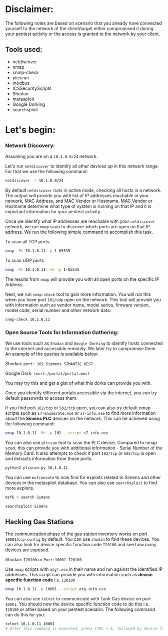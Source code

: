 # Disclaimer:

The following notes are based on scenario that you already have connected yourself to the network of the client/target either compromised it during your pentest activity or the access is granted to the network by your client.

## Tools used:
- netdiscover
- nmap
- snmp-check
- plcscan
- modbus
- ICSSecurityScripts
- Shodan
- metasploit
- Google Dorking
- searchsploit
  

# Let's begin:

### Network Discovery:

Assuming you are on a  `10.1.0.0/24` network.

Let's run `netdiscover` to identify all other devices up in this network range. For that we use the following command:

```sh
netdiscover -r 10.1.0.0/24
```
By default `netdiscover` runs in active mode, checking all hosts in a network. The output will provide you with list of IP addresses reachable in your network, MAC Address, and MAC Vendor or Hostname. MAC Vendor or Hostname determine what type of system is running on that IP and it is important information for your pentest activity.

Once we identify what IP addresses are reachable with your `netdiscover` network, we run `nmap` scan to discover which ports are open on that IP address. We run the following simple command to accomplish this task.

To scan all TCP ports:
```bash
nmap -Pn 10.1.0.11 -p 1-65535 
```

To scan UDP ports
```sh
nmap -Pn 10.1.0.11 -sU -p 1-65535
```
The results from `nmap` will provide you with all open ports on the specific IP Address.

Next, we run `snmp-check` tool to gain more information. You will run this when you have port `161/udp` open on the network. This tool will provide you with information such as vendor name, model series, fimware version, model code, serial number and other network data.

```sh
snmp-check 10.1.0.11
```

### Open Source Tools for Information Gathering:

We use tools such as `Shodan` and `Google Dorking` to identify hosts connected to the internet and accessible remotely. We later try to compromise them. An example of the queries is available below:

Shodan: `port: 102 Siemens SIMANTIC 6ES7`

Google Dork: `inurl:/portal/portal.mwsl`

You may try this and get a gist of what this dorks can provide you with.

Once you identify different portals accessible via the internet, you can try default passowrds to access them.

If you find port `102/tcp` or `502/tcp` open, you can also try default nmap scripts such as `s7-enumerate.nse` or `s7-info.nse` to find more information about the **Simens PLC** devices on the network. This can be achieved using the following command:

```bash
nmap 10.1.0.11 -Pn -p 102 --script s7-info.nse
```

You can also use `plcscan` tool to scan the PLC device. Compared to nmap scan, this can provide you with additional information - Serial Number of the Memory Card. It also attempts to check if port `102/tcp` or `502/tcp` is open and extracts information from those ports.

```bash
python2 plcscan.py 10.1.0.11
```

You can use `msfconsole` to now find for exploits related to Simens and other devices in the metasploit database. You can also use `searchsploit` to find more exploits.

```bash
msf6 > search Simens
```

```bash
searchsploit Simens
```

## Hacking Gas Stations

The communication phase of the gas station inventory works on port `10001`/`scp-config` by default. You can use `shodan` to find these devices. You can also look for device specific function code `I20100` and see how many devices are exposed.

Shodan: `I20100` or `Port:10001 I20100`

Use `nmap` scripts with `atg*.nse` in their name and run against the identified IP addresses. This script can provide you with information such as **device specific function code** i.e. `I20100`

```bash
nmap 10.1.0.11 -p 10001 --script atg-info.nse
```

You can also use `telnet` to communicate with Tank Gas device on port `10001`. You should now the device specific function code to do this i.e. `I20100` or other based on your pentest scenario. The following command can do this for you:

```bash
telnet 10.1.0.11 10001
# After this command is executed, press CTRL + A, followed by device function code after pressing CTRL + A immediately.
```






